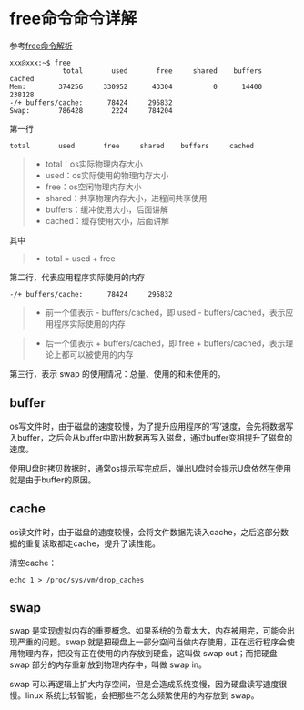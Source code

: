 # free命令命令详解

参考[free命令解析](http://cizixs.com/2015/10/01/linux-memory-management-through-free)


```shell
xxx@xxx:~$ free
             total       used       free     shared    buffers     cached
Mem:        374256     330952      43304          0      14400     238128
-/+ buffers/cache:      78424     295832
Swap:       786428       2224     784204
```

第一行 
```shell
total       used       free     shared    buffers     cached
```
>- total：os实际物理内存大小
>- used：os实际使用的物理内存大小
>- free：os空闲物理内存大小
>- shared：共享物理内存大小，进程间共享使用
>- buffers：缓冲使用大小，后面讲解
>- cached：缓存使用大小，后面讲解

其中
>- total = used + free

第二行，代表应用程序实际使用的内存
```shell
-/+ buffers/cache:      78424     295832
```

>- 前一个值表示 - buffers/cached，即 used - buffers/cached，表示应用程序实际使用的内存

>- 后一个值表示 + buffers/cached，即 free + buffers/cached，表示理论上都可以被使用的内存

第三行，表示 swap 的使用情况：总量、使用的和未使用的。

## buffer
os写文件时，由于磁盘的速度较慢，为了提升应用程序的‘写’速度，会先将数据写入buffer，之后会从buffer中取出数据再写入磁盘，通过buffer变相提升了磁盘的速度。

使用U盘时拷贝数据时，通常os提示写完成后，弹出U盘时会提示U盘依然在使用就是由于buffer的原因。
## cache
os读文件时，由于磁盘的速度较慢，会将文件数据先读入cache，之后这部分数据的重复读取都走cache，提升了读性能。

清空cache：
```shell
echo 1 > /proc/sys/vm/drop_caches
```
## swap
swap 是实现虚拟内存的重要概念。如果系统的负载太大，内存被用完，可能会出现严重的问题。swap 就是把硬盘上一部分空间当做内存使用，正在运行程序会使用物理内存，把没有正在使用的内存放到硬盘，这叫做 swap out；而把硬盘 swap 部分的内存重新放到物理内存中，叫做 swap in。

swap 可以再逻辑上扩大内存空间，但是会造成系统变慢，因为硬盘读写速度很慢。linux 系统比较智能，会把那些不怎么频繁使用的内存放到 swap。
<!--stackedit_data:
eyJoaXN0b3J5IjpbMTQ1NzM1Njc2NiwtMjEyMDU0MjA1XX0=
-->